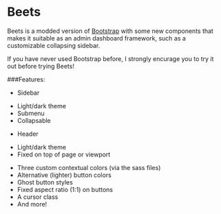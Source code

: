 # Beets

Beets is a modded version of [Bootstrap](https://www.getbootstrap.com) with some new components that makes it suitable as an admin dashboard framework, such as a customizable collapsing sidebar.

If you have never used Bootstrap before, I strongly encurage you to try it out before trying Beets!

###Features:
* Sidebar
- Light/dark theme
- Submenu
- Collapsable
* Header
- Light/dark theme
- Fixed on top of page or viewport
* Three custom contextual colors (via the sass files)
* Alternative (lighter) button colors
* Ghost button styles
* Fixed aspect ratio (1:1) on buttons
* A cursor class
* And more!